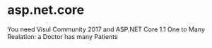 # asp.net.core 
   You need Visul Community 2017 and ASP.NET Core 1.1
   One to Many Realation: a Doctor has many Patients
